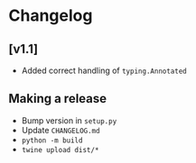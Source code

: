 # Changelog

## [v1.1]

- Added correct handling of `typing.Annotated`

## Making a release

- Bump version in `setup.py`
- Update `CHANGELOG.md`
- `python -m build`
- `twine upload dist/*`
